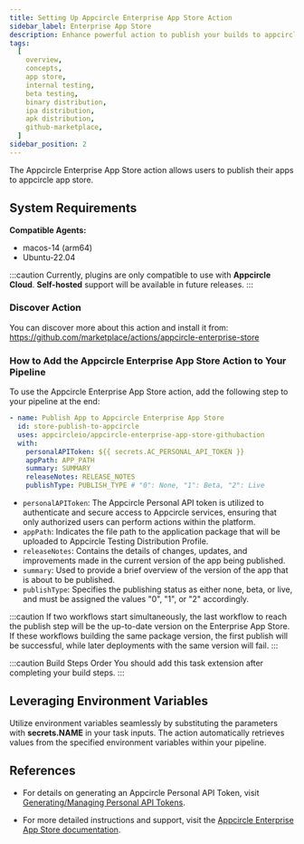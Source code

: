 ```yaml
---
title: Setting Up Appcircle Enterprise App Store Action
sidebar_label: Enterprise App Store
description: Enhance powerful action to publish your builds to appcircle app store
tags:
  [
    overview,
    concepts,
    app store,
    internal testing,
    beta testing,
    binary distribution,
    ipa distribution,
    apk distribution,
    github-marketplace,
  ]
sidebar_position: 2
---
```


The Appcircle Enterprise App Store action allows users to publish their apps to appcircle app store.

## System Requirements

**Compatible Agents:**

- macos-14 (arm64)
- Ubuntu-22.04

:::caution
Currently, plugins are only compatible to use with **Appcircle Cloud**. **Self-hosted** support will be available in future releases.
:::

### Discover Action

You can discover more about this action and install it from:
https://github.com/marketplace/actions/appcircle-enterprise-store

### How to Add the Appcircle Enterprise App Store Action to Your Pipeline

To use the Appcircle Enterprise App Store action, add the following step to your pipeline at the end:

```yml
- name: Publish App to Appcircle Enterprise App Store
  id: store-publish-to-appcircle
  uses: appcircleio/appcircle-enterprise-app-store-githubaction
  with:
    personalAPIToken: ${{ secrets.AC_PERSONAL_API_TOKEN }}
    appPath: APP_PATH
    summary: SUMMARY
    releaseNotes: RELEASE_NOTES
    publishType: PUBLISH_TYPE # "0": None, "1": Beta, "2": Live
```

- `personalAPIToken`: The Appcircle Personal API token is utilized to authenticate and secure access to Appcircle services, ensuring that only authorized users can perform actions within the platform.
- `appPath`: Indicates the file path to the application package that will be uploaded to Appcircle Testing Distribution Profile.
- `releaseNotes`: Contains the details of changes, updates, and improvements made in the current version of the app being published.
- `summary`: Used to provide a brief overview of the version of the app that is about to be published.
- `publishType`: Specifies the publishing status as either none, beta, or live, and must be assigned the values "0", "1", or "2" accordingly.

:::caution
If two workflows start simultaneously, the last workflow to reach the publish step will be the up-to-date version on the Enterprise App Store. If these workflows building the same package version, the first publish will be successful, while later deployments with the same version will fail.
:::

:::caution Build Steps Order
You should add this task extension after completing your build steps.
:::

## Leveraging Environment Variables

Utilize environment variables seamlessly by substituting the parameters with **secrets.NAME** in your task inputs. The action automatically retrieves values from the specified environment variables within your pipeline.

## References

- For details on generating an Appcircle Personal API Token, visit [Generating/Managing Personal API Tokens](/appcircle-api/api-authentication#generatingmanaging-the-personal-api-tokens).

- For more detailed instructions and support, visit the [Appcircle Enterprise App Store documentation](/enterprise-app-store).

